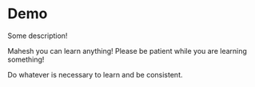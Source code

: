 # Demo 

Some description!

Mahesh you can learn anything! Please be patient while you are learning something!

Do whatever is necessary to learn and be consistent.